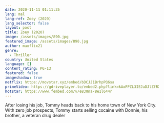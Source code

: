 ```yaml
---
date: 2020-11-11 01:11:35
lang: mal
lang-ref: Zoey (2020)
lang_selector: false
layout: post
title: Zoey (2020)
image: /assets/images/890.jpg
featured_image: /assets/images/890.jpg
author: maxflix21
genre:
  - Thriller
country: United States
language: []
content_rating: PG-13
featured: false
imageshadow: true
netflix: https://movstar.xyz/embed/bDCJJ1BrhpPQ6sa
primeVideo: https://gdriveplayer.to/embed2.php?link=kAxFPZL3IEJaDJlZfRXIBgtThk6E3gUnV5CxBYeeSE66Z%252FWRRUvHCyvYcOAL6fheM458L6cP%252FiUQJPgLXxU%252FDG%252BZ%252FJYt3WoD4i64Re%252BbrFkSTc9d3I8s30XJLDiHXBhchXd3%252FFHCwJoVf135Mcf0wkpXeGDNOclUgQ3Ze2NY%252B%252BsWDcQObVliIVGs7ESffNdAY%253D
hotstar: https://www.fembed.com/v/e830na-8e1l644r
---
```

After losing his job, Tommy heads back to his home town of New York City. With zero job prospects, Tommy starts selling cocaine with Donnie, his brother, a veteran drug dealer